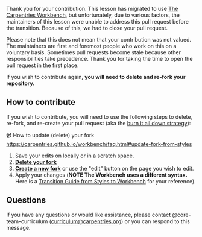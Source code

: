 Thank you for your contribution. This lesson has migrated to use [The Carpentries Workbench][workbench], but unfortunately, due to various factors, the maintainers of this lesson were unable to address this pull request before the transition. Because of this, we had to close your pull request.

Please note that this does not mean that your contribution was not valued. The maintainers are first and foremost people who work on this on a voluntary basis. Sometimes pull requests become stale because other responsibilities take precedence. Thank you for taking the time to open the pull request in the first place. 

If you wish to contribute again, **you will need to delete and re-fork your repository.**

## How to contribute

If you wish to contribute, you will need to use the following steps to delete,
re-fork, and re-create your pull request (aka the [burn it all down
strategy](https://happygitwithr.com/burn.html)):

:video_camera: How to update (delete) your fork <https://carpentries.github.io/workbench/faq.html#update-fork-from-styles>

1. Save your edits on locally or in a scratch space.
2. **[Delete your fork](https://docs.github.com/en/repositories/creating-and-managing-repositories/deleting-a-repository)** 
3. **[Create a new fork](https://docs.github.com/en/get-started/quickstart/fork-a-repo)** or use the "edit" button on the page you wish to edit.
4. Apply your changes (**NOTE The Workbench uses a different syntax.** Here is a [Transition Guide from Styles to Workbench](https://carpentries.github.io/workbench/transition-guide.html) for your reference).

## Questions

If you have any questions or would like assistance, please contact
@core-team-curriculum (curriculum@carpentries.org) or you can respond to this
message.

[workbench]: https://carpentries.github.io/workbench
